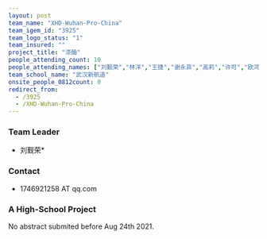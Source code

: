 ```yaml
---
layout: post
team_name: "XHD-Wuhan-Pro-China"
team_igem_id: "3925"
team_logo_status: "1"
team_insured: ""
project_title: "漆酶"
people_attending_count: 10
people_attending_names: ["刘觐荣","林洋","王捷","谢永菲","高莉","许可","欧鸿政","杨龙华","李娟娟","王欢"]
team_school_name: "武汉新航道"
onsite_people_0812count: 0
redirect_from:
  - /3925
  - /XHD-Wuhan-Pro-China
---
```



### Team Leader
* 刘觐荣*

### Contact
* 1746921258 AT qq.com

### A High-School Project

No abstract submited before Aug 24th 2021.
